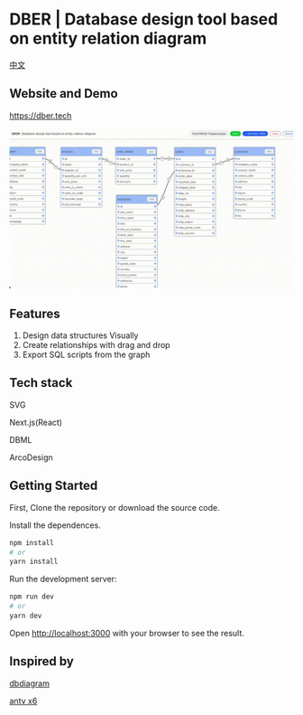 # DBER | Database design tool based on entity relation diagram

[中文](README-CN.md)

## Website and Demo

https://dber.tech

![Demo Gif](./dber.gif)

## Features

1. Design data structures Visually
2. Create relationships with drag and drop
3. Export SQL scripts from the graph

## Tech stack

SVG

Next.js(React)

DBML

ArcoDesign

## Getting Started

First, Clone the repository or download the source code.

Install the dependences.

```bash
npm install
# or
yarn install
```

Run the development server:

```bash
npm run dev
# or
yarn dev
```

Open [http://localhost:3000](http://localhost:3000) with your browser to see the result.

## Inspired by

[dbdiagram](https://dbdiagram.io/)

[antv x6](https://x6.antv.vision/)
